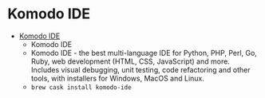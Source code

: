 # Komodo IDE
- [Komodo IDE](https://www.activestate.com/komodo-ide/)
  -  Komodo IDE
  - Komodo IDE - the best multi-language IDE for Python, PHP, Perl, Go, Ruby, web development (HTML, CSS, JavaScript) and more. Includes visual debugging, unit testing, code refactoring and other tools, with installers for Windows, MacOS and Linux.
  - `brew cask install komodo-ide`
